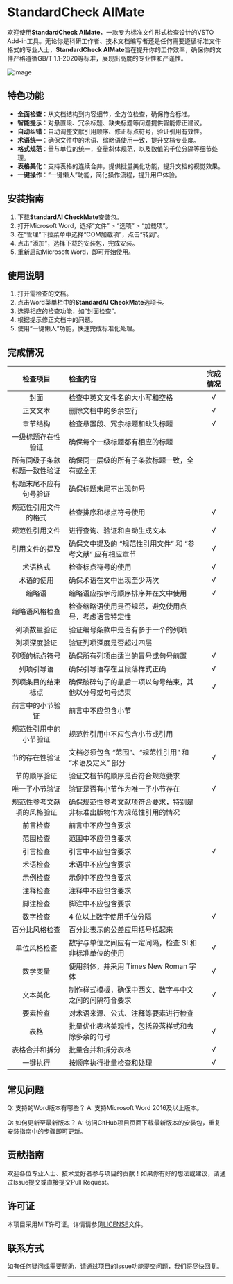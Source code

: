 # StandardCheck AIMate

欢迎使用**StandardCheck AIMate**，一款专为标准文件形式检查设计的VSTO Add-in工具。无论你是科研工作者、技术文档编写者还是任何需要遵循标准文件格式的专业人士，**StandardCheck AIMate**旨在提升你的工作效率，确保你的文件严格遵循GB/T 1.1-2020等标准，展现出高度的专业性和严谨性。

![image](https://github.com/zhangzhangco/CheckStandardfile/assets/5515762/fbd1970b-f842-40f9-988b-dd57fccb9689)

## 特色功能

- **全面检查**：从文档结构到内容细节，全方位检查，确保符合标准。
- **智能提示**：对悬置段、冗余标题、缺失标题等问题提供智能修正建议。
- **自动纠错**：自动调整文献引用顺序、修正标点符号，验证引用有效性。
- **术语统一**：确保文件中的术语、缩略语使用一致，提升文档专业度。
- **格式规范**：量与单位的统一，变量斜体规范，以及数值的千位分隔等细节处理。
- **表格美化**：支持表格的连续合并，提供批量美化功能，提升文档的视觉效果。
- **一键操作**：“一键懒人”功能，简化操作流程，提升用户体验。

## 安装指南

1. 下载**StandardAI CheckMate**安装包。
2. 打开Microsoft Word，选择“文件” > “选项” > “加载项”。
3. 在“管理”下拉菜单中选择“COM加载项”，点击“转到”。
4. 点击“添加”，选择下载的安装包，完成安装。
5. 重新启动Microsoft Word，即可开始使用。

## 使用说明

1. 打开需检查的文档。
2. 点击Word菜单栏中的**StandardAI CheckMate**选项卡。
3. 选择相应的检查功能，如“封面检查”。
4. 根据提示修正文档中的问题。
5. 使用“一键懒人”功能，快速完成标准化处理。

## 完成情况
| 检查项目 | 检查内容 | 完成情况 |
| :---: | :--- | :---: |
| 封面 | 检查中英文文件名的大小写和空格 | √ |
| 正文文本 | 删除文档中的多余空行 | √ |
| 章节结构 | 检查悬置段、冗余标题和缺失标题 | √ |
| 一级标题存在性验证 | 确保每个一级标题都有相应的标题 | |
| 所有同级子条款标题一致性验证 | 确保同一层级的所有子条款标题一致，全有或全无 | |
| 标题末尾不应有句号验证 | 确保标题末尾不出现句号 | |
| 规范性引用文件的格式 | 检查排序和标点符号使用 | √ |
| 规范性引用文件 | 进行查询、验证和自动生成文本 | √ |
| 引用文件的提及 | 确保文中提及的 “规范性引用文件” 和 “参考文献” 应有相应章节 | √ |
| 术语格式 | 检查标点符号的使用 | √ |
| 术语的使用 | 确保术语在文中出现至少两次 | √ |
| 缩略语 | 缩略语应按字母顺序排序并在文中使用 | √ |
| 缩略语风格检查 | 检查缩略语使用是否规范，避免使用点号，考虑语言特定性 | |
| 列项数量验证 | 验证编号条款中是否有多于一个的列项 | |
| 列项深度验证 | 验证列项深度是否超过四层 | |
| 列项的标点符号 | 确保所有列项由适当的冒号或句号前置 | √ |
| 列项引导语 | 确保引导语存在且段落样式正确 | √ |
| 列项条目的结束标点 | 确保破碎句子的最后一项以句号结束，其他以分号或句号结束 | √ |
| 前言中的小节验证 | 前言中不应包含小节 | |
| 规范性引用中的小节验证 | 规范性引用中不应包含小节或引用 | |
| 节的存在性验证 | 文档必须包含 “范围”、“规范性引用” 和 “术语及定义” 部分 | √ |
| 节的顺序验证 | 验证文档节的顺序是否符合规范要求 | |
| 唯一子小节验证 | 验证是否有小节作为唯一子小节存在 | √ |
| 规范性参考文献项的风格验证 | 确保规范性参考文献项符合要求，特别是非标准出版物作为规范性引用的情况 | |
| 前言检查 | 前言中不应包含要求 | |
| 范围检查 | 范围中不应包含要求 | |
| 引言检查 | 引言中不应包含要求 | √ |
| 术语检查 | 术语中不应包含要求 | |
| 示例检查 | 示例中不应包含要求 | |
| 注释检查 | 注释中不应包含要求 | |
| 脚注检查 | 脚注中不应包含要求 | |
| 数字检查 | 4 位以上数字使用千位分隔 | √ |
| 百分比风格检查 | 百分比表示的公差应用括号括起来 | |
| 单位风格检查 | 数字与单位之间应有一定间隔，检查 SI 和非标准单位的使用 | √ |
| 数学变量 | 使用斜体，并采用 Times New Roman 字体 | √ |
| 文本美化 | 制作样式模板，确保中西文、数字与中文之间的间隔符合要求 | √ |
| 要素检查 | 对术语来源、公式、注释等要素进行检查 | |
| 表格 | 批量优化表格美观性，包括段落样式和去除多余的句号 | √ |
| 表格合并和拆分 | 批量合并和拆分表格 | √ |
| 一键执行 | 按顺序执行批量检查和处理 | √ |
## 常见问题

Q: 支持的Word版本有哪些？
A: 支持Microsoft Word 2016及以上版本。

Q: 如何更新至最新版本？
A: 访问GitHub项目页面下载最新版本的安装包，重复安装指南中的步骤即可更新。

## 贡献指南

欢迎各位专业人士、技术爱好者参与项目的贡献！如果你有好的想法或建议，请通过Issue提交或直接提交Pull Request。

## 许可证

本项目采用MIT许可证。详情请参见[LICENSE](LICENSE)文件。

## 联系方式

如有任何疑问或需要帮助，请通过项目的Issue功能提交问题，我们将尽快回复。

---
